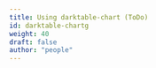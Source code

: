 ```yaml
---
title: Using darktable-chart (ToDo)
id: darktable-chartg
weight: 40
draft: false
author: "people"
---
```

